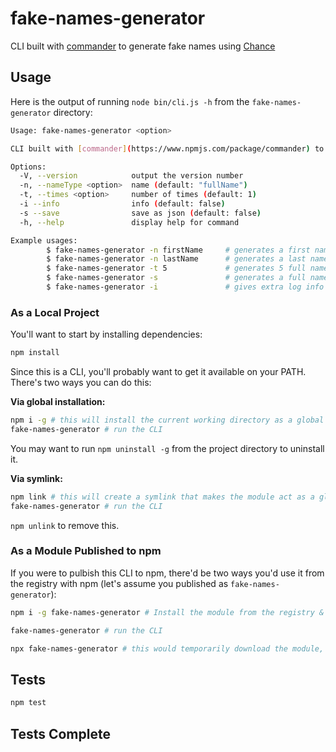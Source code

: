 # fake-names-generator

CLI built with [commander](https://www.npmjs.com/package/commander) to generate fake names using [Chance](https://www.npmjs.com/package/chance)

## Usage

Here is the output of running `node bin/cli.js -h` from the `fake-names-generator` directory:

```bash
Usage: fake-names-generator <option>

CLI built with [commander](https://www.npmjs.com/package/commander) to generate fake names using [Chance](https://www.npmjs.com/package/chance)

Options:
  -V, --version            output the version number
  -n, --nameType <option>  name (default: "fullName")
  -t, --times <option>     number of times (default: 1)
  -i --info                info (default: false)
  -s --save                save as json (default: false)
  -h, --help               display help for command

Example usages:
        $ fake-names-generator -n firstName     # generates a first name
        $ fake-names-generator -n lastName      # generates a last name
        $ fake-names-generator -t 5             # generates 5 full names
        $ fake-names-generator -s               # generates a full name also saves the result as json file
        $ fake-names-generator -i               # gives extra log info during name generation
```

### As a Local Project

You'll want to start by installing dependencies:

```bash
npm install
```

Since this is a CLI, you'll probably want to get it available on your PATH. There's two ways you can do this:

**Via global installation:**

```bash
npm i -g # this will install the current working directory as a global module.
fake-names-generator # run the CLI
```

You may want to run `npm uninstall -g` from the project directory to uninstall it.

**Via symlink:**

```bash
npm link # this will create a symlink that makes the module act as a global module.
fake-names-generator # run the CLI
```

`npm unlink` to remove this.

### As a Module Published to npm

If you were to pulbish this CLI to npm, there'd be two ways you'd use it from the registry with npm (let's assume you published as `fake-names-generator`):

```bash
npm i -g fake-names-generator # Install the module from the registry & make it globally available

fake-names-generator # run the CLI
```

```bash
npx fake-names-generator # this would temporarily download the module, run the first entry in `bin` of package.json and pass along any additional arguments like `--save`
```

## Tests

```bash
npm test
```
## Tests Complete
